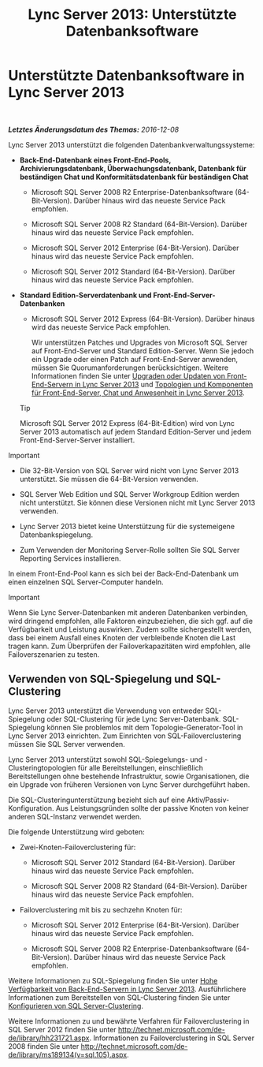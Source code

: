 ﻿---
title: 'Lync Server 2013: Unterstützte Datenbanksoftware'
TOCTitle: Unterstützte Datenbanksoftware
ms:assetid: e05d0032-bbea-4e61-987d-d07b1c045fd5
ms:mtpsurl: https://technet.microsoft.com/de-de/library/Gg398990(v=OCS.15)
ms:contentKeyID: 49295661
ms.date: 12/10/2016
mtps_version: v=OCS.15
ms.translationtype: HT
---

# Unterstützte Datenbanksoftware in Lync Server 2013

 

_**Letztes Änderungsdatum des Themas:** 2016-12-08_

Lync Server 2013 unterstützt die folgenden Datenbankverwaltungssysteme:

  - **Back-End-Datenbank eines Front-End-Pools, Archivierungsdatenbank, Überwachungsdatenbank, Datenbank für beständigen Chat und Konformitätsdatenbank für beständigen Chat**
    
      - Microsoft SQL Server 2008 R2 Enterprise-Datenbanksoftware (64-Bit-Version). Darüber hinaus wird das neueste Service Pack empfohlen.
    
      - Microsoft SQL Server 2008 R2 Standard (64-Bit-Version). Darüber hinaus wird das neueste Service Pack empfohlen.
    
      - Microsoft SQL Server 2012 Enterprise (64-Bit-Version). Darüber hinaus wird das neueste Service Pack empfohlen.
    
      - Microsoft SQL Server 2012 Standard (64-Bit-Version). Darüber hinaus wird das neueste Service Pack empfohlen.

  - **Standard Edition-Serverdatenbank und Front-End-Server-Datenbanken**
    
      - Microsoft SQL Server 2012 Express (64-Bit-Version). Darüber hinaus wird das neueste Service Pack empfohlen.
        
        Wir unterstützen Patches und Upgrades von Microsoft SQL Server auf Front-End-Server und Standard Edition-Server. Wenn Sie jedoch ein Upgrade oder einen Patch auf Front-End-Server anwenden, müssen Sie Quorumanforderungen berücksichtigen. Weitere Informationen finden Sie unter [Upgraden oder Updaten von Front-End-Servern in Lync Server 2013](lync-server-2013-upgrade-or-update-front-end-servers.md) und [Topologien und Komponenten für Front-End-Server, Chat und Anwesenheit in Lync Server 2013](lync-server-2013-topologies-and-components-for-front-end-servers-instant-messaging-and-presence.md).
    

    > [!TIP]
    > Microsoft SQL Server 2012 Express (64-Bit-Edition) wird von Lync Server 2013 automatisch auf jedem Standard Edition-Server und jedem Front-End-Server-Server installiert.




> [!IMPORTANT]
> <UL>
> <LI>
> <P>Die 32-Bit-Version von SQL Server wird nicht von Lync Server 2013 unterstützt. Sie müssen die 64-Bit-Version verwenden.</P>
> <LI>
> <P>SQL Server Web Edition und SQL Server Workgroup Edition werden nicht unterstützt. Sie können diese Versionen nicht mit Lync Server 2013 verwenden.</P>
> <LI>
> <P>Lync Server 2013 bietet keine Unterstützung für die systemeigene Datenbankspiegelung.</P>
> <LI>
> <P>Zum Verwenden der Monitoring Server-Rolle sollten Sie SQL Server Reporting Services installieren.</P></LI></UL>



In einem Front-End-Pool kann es sich bei der Back-End-Datenbank um einen einzelnen SQL Server-Computer handeln.


> [!IMPORTANT]
> Wenn Sie Lync Server-Datenbanken mit anderen Datenbanken verbinden, wird dringend empfohlen, alle Faktoren einzubeziehen, die sich ggf. auf die Verfügbarkeit und Leistung auswirken. Zudem sollte sichergestellt werden, dass bei einem Ausfall eines Knoten der verbleibende Knoten die Last tragen kann. Zum Überprüfen der Failoverkapazitäten wird empfohlen, alle Failoverszenarien zu testen.



## Verwenden von SQL-Spiegelung und SQL-Clustering

Lync Server 2013 unterstützt die Verwendung von entweder SQL-Spiegelung oder SQL-Clustering für jede Lync Server-Datenbank. SQL-Spiegelung können Sie problemlos mit dem Topologie-Generator-Tool in Lync Server 2013 einrichten. Zum Einrichten von SQL-Failoverclustering müssen Sie SQL Server verwenden.

Lync Server 2013 unterstützt sowohl SQL-Spiegelungs- und -Clusteringtopologien für alle Bereitstellungen, einschließlich Bereitstellungen ohne bestehende Infrastruktur, sowie Organisationen, die ein Upgrade von früheren Versionen von Lync Server durchgeführt haben.

Die SQL-Clusteringunterstützung bezieht sich auf eine Aktiv/Passiv-Konfiguration. Aus Leistungsgründen sollte der passive Knoten von keiner anderen SQL-Instanz verwendet werden.

Die folgende Unterstützung wird geboten:

  - Zwei-Knoten-Failoverclustering für:
    
      - Microsoft SQL Server 2012 Standard (64-Bit-Version). Darüber hinaus wird das neueste Service Pack empfohlen.
    
      - Microsoft SQL Server 2008 R2 Standard (64-Bit-Version). Darüber hinaus wird das neueste Service Pack empfohlen.

  - Failoverclustering mit bis zu sechzehn Knoten für:
    
      - Microsoft SQL Server 2012 Enterprise (64-Bit-Version). Darüber hinaus wird das neueste Service Pack empfohlen.
    
      - Microsoft SQL Server 2008 R2 Enterprise-Datenbanksoftware (64-Bit-Version). Darüber hinaus wird das neueste Service Pack empfohlen.

Weitere Informationen zu SQL-Spiegelung finden Sie unter [Hohe Verfügbarkeit von Back-End-Servern in Lync Server 2013](lync-server-2013-back-end-server-high-availability.md). Ausführlichere Informationen zum Bereitstellen von SQL-Clustering finden Sie unter [Konfigurieren von SQL Server-Clustering](lync-server-2013-configure-sql-server-clustering.md).

Weitere Informationen zu und bewährte Verfahren für Failoverclustering in SQL Server 2012 finden Sie unter <http://technet.microsoft.com/de-de/library/hh231721.aspx>. Informationen zu Failoverclustering in SQL Server 2008 finden Sie unter <http://technet.microsoft.com/de-de/library/ms189134(v=sql.105).aspx>.

